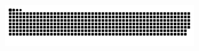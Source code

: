 <picture>
  <source media="(prefers-color-scheme: dark)" srcset="https://raw.githubusercontent.com/lwknrg/lwknrg/output/github-snake-dark.svg" />
  <source media="(prefers-color-scheme: light)" srcset="https://raw.githubusercontent.com/lwknrg/lwknrg/output/github-snake.svg" />
  <img alt="github-snake" src="https://raw.githubusercontent.com/lwknrg/lwknrg/output/github-snake.svg" />
</picture>
